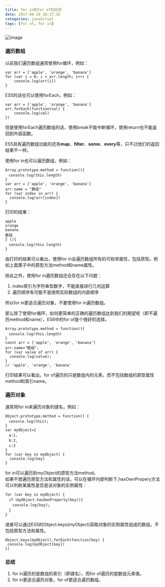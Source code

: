 ```yaml
---
title: for in和for of的区别
date: 2017-08-29 16:17:15
categories: javaScript
tags: [for of, for in]
---
```

![image](https://timgsa.baidu.com/timg?image&quality=80&size=b9999_10000&sec=1555500528968&di=991e325c9d04c29d1d58a258272046f6&imgtype=0&src=http%3A%2F%2Fs3.lvjs.com.cn%2Fuploads%2Fpc%2Fplace2%2F2018-06-22%2F4a29a65b-245a-487d-b6c5-50ea8b82a725.jpg)
<!-- more -->
### 遍历数组
以前我们遍历数组通常使用for循环，例如：

```
var arr = ['apple', 'orange', 'banana']
for (var i = 0; i < arr.length; i++) {
    console.log(arr[i])
}
```

ES5的话也可以使用forEach，例如：

```
var arr = ['apple', 'orange', 'banana']
arr.forEach(function(val) {
    console.log(val)
})
```
但是使用forEach遍历数组的话，使用break不能中断循环，使用return也不能返回到外层函数。

ES5具有遍历数组功能的还有**map**、**filter**、**some**、**every**等，只不过他们的返回结果不一样。

使用for in也可以遍历数组，例如：

```
Array.prototype.method = function(){
　console.log(this.length)
}
var arr = ['apple', 'orange', 'banana']
arr.name = "数组"
for (var index in arr) {
  console.log(arr[index])
}
```
打印的结果：

```
apple
orange
banana
数组
ƒ (){
　console.log(this.length)
}
```
由打印的结果可以看出，使用for in会遍历数组所有的可枚举属性，包括原型。例如上面栗子中的原型方法method和name属性。   

除此之外，使用for in遍历数组还会存在以下问题：

1. index索引为字符串型数字，不能直接进行几何运算
2. 遍历顺序有可能不是按照实际数组的内部顺序

所以for in更适合遍历对象，不要使用for in遍历数组。

那么除了使用for循环，如何更简单的正确的遍历数组达到我们的期望呢（即不遍历method和name），ES6中的for of是个很好的选择。

```
Array.prototype.method = function(){
　console.log(this.length)
}
const arr = ['apple', 'orange', 'banana']
arr.name="数组";
for (var value of arr) {
  console.log(value);
}
// 'apple', 'orange', 'banana'
```
打印结果可以看出，for of遍历的只是数组内的元素，而不包括数组的原型属性method和索引name。

### 遍历对象
通常用for in来遍历对象的键名，例如：
```
Object.prototype.method = function() {
　console.log(this);
}
var myObject={
　a:1,
　b:2,
　c:3
}
for (var key in myObject) {
  console.log(key)
}
```
for in可以遍历到myObject的原型方法method。  
如果不想遍历原型方法和属性的话，可以在循环内部判断下,hasOwnPropery方法可以判断某属性是否是该对象的实例属性：
```
for (var key in myObject) {
　if（myObject.hasOwnProperty(key)){
　　console.log(key);
　}
}
```
或者可以通过ES5的Object.keys(myObject)获取对象的实例属性组成的数组，不包括原型方法和属性。

```
Object.keys(myObject).forEach(function(key) {
 console.log(myObject[key])
})
```
### 总结
1. for in遍历的是数组的索引（即键名），而for of遍历的是数组元素值。
2. for in更适合遍历对象，for of更适合遍历数组。